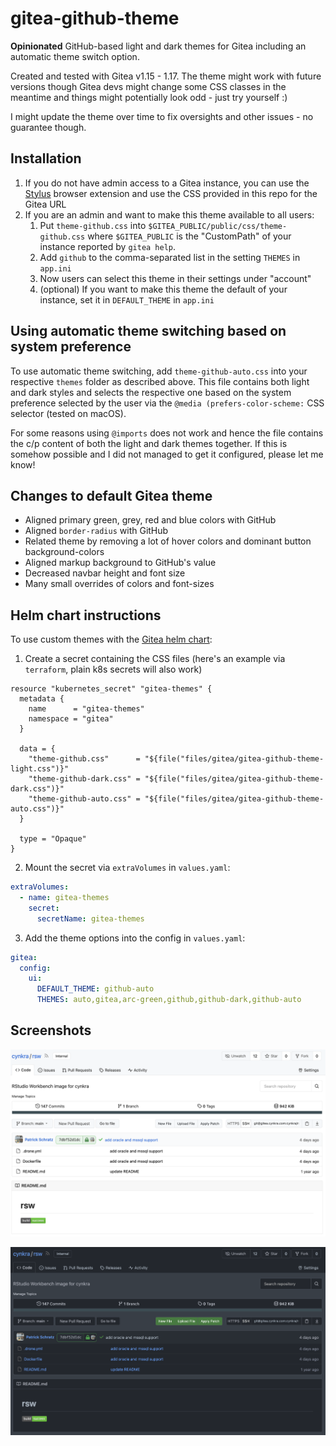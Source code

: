 # gitea-github-theme

**Opinionated** GitHub-based light and dark themes for Gitea including an automatic theme switch option.

Created and tested with Gitea v1.15 - 1.17.
The theme might work with future versions though Gitea devs might change some CSS classes in the meantime and things might potentially look odd - just try yourself :)

I might update the theme over time to fix oversights and other issues - no guarantee though.

## Installation

1. If you do not have admin access to a Gitea instance, you can use the [Stylus](https://chrome.google.com/webstore/detail/stylus/clngdbkpkpeebahjckkjfobafhncgmne/related) browser extension and use the CSS provided in this repo for the Gitea URL
2. If you are an admin and want to make this theme available to all users:
   1. Put `theme-github.css` into `$GITEA_PUBLIC/public/css/theme-github.css` where `$GITEA_PUBLIC` is the "CustomPath" of your instance reported by `gitea help`.
   2. Add `github` to the comma-separated list in the setting `THEMES` in `app.ini`
   3. Now users can select this theme in their settings under "account"
   4. (optional) If you want to make this theme the default of your instance, set it in `DEFAULT_THEME` in `app.ini`

## Using automatic theme switching based on system preference

To use automatic theme switching, add `theme-github-auto.css` into your respective `themes` folder as described above.
This file contains both light and dark styles and selects the respective one based on the system preference selected by the user via the `@media (prefers-color-scheme:` CSS selector (tested on macOS).

For some reasons using `@imports` does not work and hence the file contains the c/p content of both the light and dark themes together.
If this is somehow possible and I did not managed to get it configured, please let me know!

## Changes to default Gitea theme

- Aligned primary green, grey, red and blue colors with GitHub
- Aligned `border-radius` with GitHub
- Related theme by removing a lot of hover colors and dominant button background-colors
- Aligned markup background to GitHub's value
- Decreased navbar height and font size
- Many small overrides of colors and font-sizes

## Helm chart instructions

To use custom themes with the [Gitea helm chart](https://gitea.com/gitea/helm-chart):

1. Create a secret containing the CSS files (here's an example via `terraform`, plain k8s secrets will also work)

```hcl
resource "kubernetes_secret" "gitea-themes" {
  metadata {
    name      = "gitea-themes"
    namespace = "gitea"
  }

  data = {
    "theme-github.css"      = "${file("files/gitea/gitea-github-theme-light.css")}"
    "theme-github-dark.css" = "${file("files/gitea/gitea-github-theme-dark.css")}"
    "theme-github-auto.css" = "${file("files/gitea/gitea-github-theme-auto.css")}"
  }

  type = "Opaque"
}
```

2. Mount the secret via `extraVolumes` in `values.yaml`:

```yml
extraVolumes:
  - name: gitea-themes
    secret:
      secretName: gitea-themes
```

3. Add the theme options into the config in `values.yaml`:

```yml
gitea:
  config:
    ui:
      DEFAULT_THEME: github-auto
      THEMES: auto,gitea,arc-green,github,github-dark,github-auto
```

## Screenshots

![](figs/screenshot1.png)

![](figs/screenshot-dark1.png)
